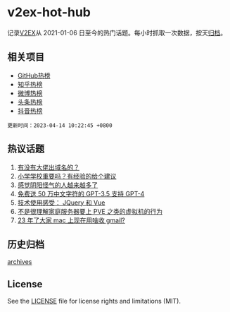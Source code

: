 # v2ex-hot-hub

 记录[V2EX](https://www.v2ex.com/)从 2021-01-06 日至今的热门话题。每小时抓取一次数据，按天[归档](archives)。
 
 ## 相关项目

- [GitHub热榜](https://github.com/it985/github-hot-hub)
- [知乎热榜](https://github.com/it985/zhihu-hot-hub)
- [微博热榜](https://github.com/it985/weibo-hot-hub)
- [头条热榜](https://github.com/it985/toutiao-hot-hub)
- [抖音热榜](https://github.com/it985/douyin-hot-hub)


 `更新时间：2023-04-14 10:22:45 +0800`

## 热议话题

1. [有没有大佬出域名的？](https://www.v2ex.com/t/932165)
1. [小学学校重要吗？有经验的给个建议](https://www.v2ex.com/t/932234)
1. [感觉阴阳怪气的人越来越多了](https://www.v2ex.com/t/932235)
1. [免费送 50 万中文字符的 GPT-3.5 支持 GPT-4](https://www.v2ex.com/t/932200)
1. [技术使用感受： JQuery 和 Vue](https://www.v2ex.com/t/932298)
1. [不是很理解家庭服务器要上 PVE 之类的虚拟机的行为](https://www.v2ex.com/t/932187)
1. [23 年了大家 mac 上现在用啥收 gmail?](https://www.v2ex.com/t/932261)

## 历史归档

[archives](archives)

## License

See the [LICENSE](LICENSE) file for license rights and limitations (MIT).
